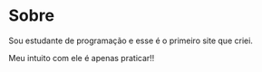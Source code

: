 <h1>Sobre</h1>

<p>Sou estudante de programação e esse é o primeiro site que criei.</p>
<p>Meu intuito com ele é apenas praticar!!</p>

